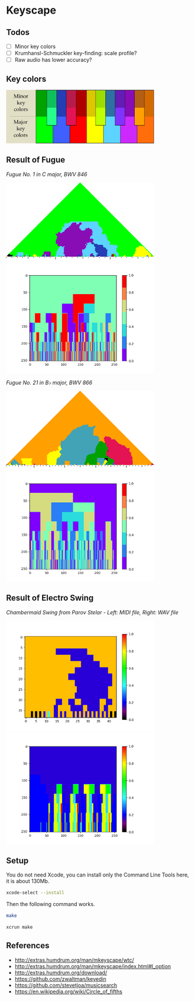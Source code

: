 # Keyscape

## Todos
- [ ] Minor key colors
- [ ] Krumhansl-Schmuckler key-finding: scale profile?
- [ ] Raw audio has lower accuracy?

## Key colors

<p float="left">
    <img src="./pix/default-colormap.png" width=400 />
</p>

## Result of Fugue

<p>
    <em>Fugue No. 1 in C major, BWV 846</em>
</p>
<p float="left">
    <img src="./pix/wtc1f01.png" width=400 />
    <img src="./pix/BWV846.png" width=400 />
</p>

<p>
    <em>Fugue No. 21 in B♭ major, BWV 866</em>
</p>
<p float="left">
    <img src="./pix/wtc1f21.png" width=400 />
    <img src="./pix/BWV866.png" width=400 />
</p>

## Result of Electro Swing

<p>
    <em>Chambermaid Swing from Parov Stelar - Left: MIDI file, Right: WAV file</em>
</p>
<p float="left">
    <img src="./pix/Chambermaid_Swing.png" width=400 />
    <img src="./pix/Chambermaid_Swing_Audio.png" width=400 />
</p>

## Setup

You do not need Xcode, you can install only the Command Line Tools here, it is about 130Mb.
```bash
xcode-select --install
```

Then the following command works.
```bash
make
```

```bash
xcrun make
```

## References
* http://extras.humdrum.org/man/mkeyscape/wtc/
* http://extras.humdrum.org/man/mkeyscape/index.html#l_option
* http://extras.humdrum.org/download/
* https://github.com/zwaltman/keyedin
* https://github.com/stevetjoa/musicsearch
* https://en.wikipedia.org/wiki/Circle_of_fifths
